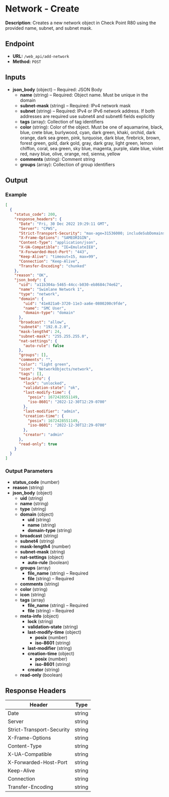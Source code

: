 # Network - Create

**Description**: Creates a new network object in Check Point R80 using the provided name, subnet, and subnet mask.

## Endpoint

- **URL:** `/web_api/add-network`
- **Method:** `POST`
## Inputs

- **json_body** (object) – Required: JSON Body
  - **name** (string) – Required: Object name. Must be unique in the domain
  - **subnet-mask** (string) – Required: IPv4 network mask
  - **subnet** (string) – Required: IPv4 or IPv6 network address. If both addresses are required use subnet4 and subnet6 fields explicitly
  - **tags** (array): Collection of tag identifiers
  - **color** (string): Color of the object. Must be one of aquamarine, black, blue, crete blue, burlywood, cyan, dark green, khaki, orchid, dark orange, dark sea green, pink, turquoise, dark blue, firebrick, brown, forest green, gold, dark gold, gray, dark gray, light green, lemon chiffon, coral, sea green, sky blue, magenta, purple, slate blue, violet red, navy blue, olive, orange, red, sienna, yellow
  - **comments** (string): Comment string
  - **groups** (array): Collection of group identifiers
## Output

### Example

```json
[
  {
    "status_code": 200,
    "response_headers": {
      "Date": "Fri, 30 Dec 2022 19:29:11 GMT",
      "Server": "CPWS",
      "Strict-Transport-Security": "max-age=31536000; includeSubDomains",
      "X-Frame-Options": "SAMEORIGIN",
      "Content-Type": "application/json",
      "X-UA-Compatible": "IE=EmulateIE8",
      "X-Forwarded-Host-Port": "443",
      "Keep-Alive": "timeout=15, max=99",
      "Connection": "Keep-Alive",
      "Transfer-Encoding": "chunked"
    },
    "reason": "OK",
    "json_body": {
      "uid": "a11b304a-5465-44cc-b030-eb8684c74e62",
      "name": "Swimlane Network 1",
      "type": "network",
      "domain": {
        "uid": "41e821a0-3720-11e3-aa6e-0800200c9fde",
        "name": "SMC User",
        "domain-type": "domain"
      },
      "broadcast": "allow",
      "subnet4": "192.0.2.0",
      "mask-length4": 24,
      "subnet-mask": "255.255.255.0",
      "nat-settings": {
        "auto-rule": false
      },
      "groups": [],
      "comments": "",
      "color": "light green",
      "icon": "NetworkObjects/network",
      "tags": [],
      "meta-info": {
        "lock": "unlocked",
        "validation-state": "ok",
        "last-modify-time": {
          "posix": 1672428551149,
          "iso-8601": "2022-12-30T12:29-0700"
        },
        "last-modifier": "admin",
        "creation-time": {
          "posix": 1672428551149,
          "iso-8601": "2022-12-30T12:29-0700"
        },
        "creator": "admin"
      },
      "read-only": true
    }
  }
]
```
### Output Parameters

- **status_code** (number)
- **reason** (string)
- **json_body** (object)
  - **uid** (string)
  - **name** (string)
  - **type** (string)
  - **domain** (object)
    - **uid** (string)
    - **name** (string)
    - **domain-type** (string)
  - **broadcast** (string)
  - **subnet4** (string)
  - **mask-length4** (number)
  - **subnet-mask** (string)
  - **nat-settings** (object)
    - **auto-rule** (boolean)
  - **groups** (array)
    - **file_name** (string) – Required
    - **file** (string) – Required
  - **comments** (string)
  - **color** (string)
  - **icon** (string)
  - **tags** (array)
    - **file_name** (string) – Required
    - **file** (string) – Required
  - **meta-info** (object)
    - **lock** (string)
    - **validation-state** (string)
    - **last-modify-time** (object)
      - **posix** (number)
      - **iso-8601** (string)
    - **last-modifier** (string)
    - **creation-time** (object)
      - **posix** (number)
      - **iso-8601** (string)
    - **creator** (string)
  - **read-only** (boolean)
## Response Headers

| Header | Type |
|--------|------|
| Date | string |
| Server | string |
| Strict-Transport-Security | string |
| X-Frame-Options | string |
| Content-Type | string |
| X-UA-Compatible | string |
| X-Forwarded-Host-Port | string |
| Keep-Alive | string |
| Connection | string |
| Transfer-Encoding | string |